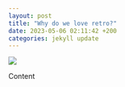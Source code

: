 ```yaml
---
layout: post
title: "Why do we love retro?"
date: 2023-05-06 02:11:42 +200
categories: jekyll update
---
```

<img src="/blog_assets/{unique_id}.jpg">

Content
